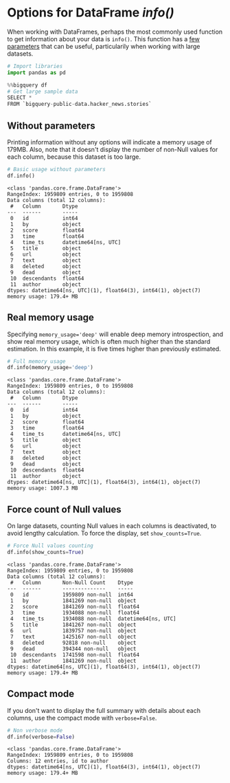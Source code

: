# Options for DataFrame *info()*

When working with DataFrames, perhaps the most commonly used function to get information about your data is `info()`. This function has a [few parameters](https://pandas.pydata.org/pandas-docs/stable/reference/api/pandas.DataFrame.info.html) that can be useful, particularily when working with large datasets.

```python
# Import libraries
import pandas as pd
```

```python
%%bigquery df
# Get large sample data
SELECT *
FROM `bigquery-public-data.hacker_news.stories`
```

## Without parameters

Printing information without any options will indicate a memory usage of 179MB. 
Also, note that it doesn't display the number of non-Null values for each column, because this dataset is too large.

```python
# Basic usage without parameters
df.info()
```

    <class 'pandas.core.frame.DataFrame'>
    RangeIndex: 1959809 entries, 0 to 1959808
    Data columns (total 12 columns):
     #   Column       Dtype              
    ---  ------       -----              
     0   id           int64              
     1   by           object             
     2   score        float64            
     3   time         float64            
     4   time_ts      datetime64[ns, UTC]
     5   title        object             
     6   url          object             
     7   text         object             
     8   deleted      object             
     9   dead         object             
     10  descendants  float64            
     11  author       object             
    dtypes: datetime64[ns, UTC](1), float64(3), int64(1), object(7)
    memory usage: 179.4+ MB

## Real memory usage

Specifying `memory_usage='deep'` will enable deep memory introspection, and show real memory usage, which is often much higher than the standard estimation. In this example, it is five times higher than previously estimated.

```python
# Full memory usage
df.info(memory_usage='deep')
```

    <class 'pandas.core.frame.DataFrame'>
    RangeIndex: 1959809 entries, 0 to 1959808
    Data columns (total 12 columns):
     #   Column       Dtype              
    ---  ------       -----              
     0   id           int64              
     1   by           object             
     2   score        float64            
     3   time         float64            
     4   time_ts      datetime64[ns, UTC]
     5   title        object             
     6   url          object             
     7   text         object             
     8   deleted      object             
     9   dead         object             
     10  descendants  float64            
     11  author       object             
    dtypes: datetime64[ns, UTC](1), float64(3), int64(1), object(7)
    memory usage: 1007.3 MB

## Force count of Null values

On large datasets, counting Null values in each columns is deactivated, to avoid lengthy calculation. To force the display, set `show_counts=True`.

```python
# Force Null values counting
df.info(show_counts=True)
```

    <class 'pandas.core.frame.DataFrame'>
    RangeIndex: 1959809 entries, 0 to 1959808
    Data columns (total 12 columns):
     #   Column       Non-Null Count    Dtype              
    ---  ------       --------------    -----              
     0   id           1959809 non-null  int64              
     1   by           1841269 non-null  object             
     2   score        1841269 non-null  float64            
     3   time         1934088 non-null  float64            
     4   time_ts      1934088 non-null  datetime64[ns, UTC]
     5   title        1841267 non-null  object             
     6   url          1839757 non-null  object             
     7   text         1425167 non-null  object             
     8   deleted      92818 non-null    object             
     9   dead         394344 non-null   object             
     10  descendants  1741598 non-null  float64            
     11  author       1841269 non-null  object             
    dtypes: datetime64[ns, UTC](1), float64(3), int64(1), object(7)
    memory usage: 179.4+ MB

## Compact mode

If you don't want to display the full summary with details about each columns, use the compact mode with `verbose=False`.

```python
# Non verbose mode
df.info(verbose=False)
```

    <class 'pandas.core.frame.DataFrame'>
    RangeIndex: 1959809 entries, 0 to 1959808
    Columns: 12 entries, id to author
    dtypes: datetime64[ns, UTC](1), float64(3), int64(1), object(7)
    memory usage: 179.4+ MB

